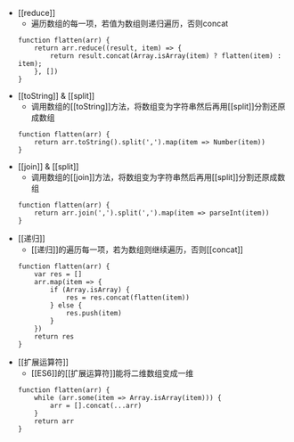 - [[reduce]]
	- 遍历数组的每一项，若值为数组则递归遍历，否则concat
	```JS
	function flatten(arr) {
		return arr.reduce((result, item) => {
			return result.concat(Array.isArray(item) ? flatten(item) : item);
		}, [])
	}
	```
- [[toString]] & [[split]]
	- 调用数组的[[toString]]方法，将数组变为字符串然后再用[[split]]分割还原成数组
	```JS
	function flatten(arr) {
		return arr.toString().split(',').map(item => Number(item))
	}
	```
- [[join]] & [[split]]
	- 调用数组的[[join]]方法，将数组变为字符串然后再用[[split]]分割还原成数组
	```JS
	function flatten(arr) {
		return arr.join(',').split(',').map(item => parseInt(item))
	}
	```
- [[递归]]
	- [[递归]]的遍历每一项，若为数组则继续遍历，否则[[concat]]
	```JS
	function flatten(arr) {
		var res = []
		arr.map(item => {
			if (Array.isArray) {
				res = res.concat(flatten(item))
			} else {
				res.push(item)
			}
		})
		return res
	}
	```
- [[扩展运算符]]
	- [[ES6]]的[[扩展运算符]]能将二维数组变成一维
	```JS
	function flatten(arr) {
		while (arr.some(item => Array.isArray(item))) {
			arr = [].concat(...arr)
		}
		return arr
	}
	```